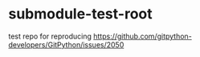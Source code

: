 # submodule-test-root

test repo for reproducing https://github.com/gitpython-developers/GitPython/issues/2050
